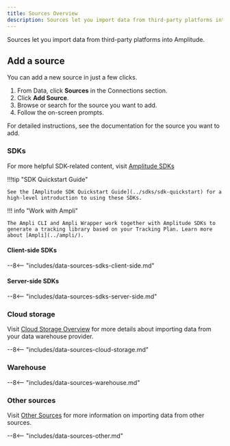 ```yaml
---
title: Sources Overview
description: Sources let you import data from third-party platforms into Amplitude.
---
```


Sources let you import data from third-party platforms into Amplitude.

## Add a source

You can add a new source in just a few clicks.

1. From Data, click **Sources** in the Connections section.
2. Click **Add Source**.
3. Browse or search for the source you want to add.
4. Follow the on-screen prompts.

For detailed instructions, see the documentation for the source you want to add.

### SDKs

For more helpful SDK-related content, visit [Amplitude SDKs](../sdks)

!!!tip "SDK Quickstart Guide"

    See the [Amplitude SDK Quickstart Guide](../sdks/sdk-quickstart) for a high-level introduction to using these SDKs.

!!! info "Work with Ampli"

    The Ampli CLI and Ampli Wrapper work together with Amplitude SDKs to generate a tracking library based on your Tracking Plan. Learn more about [Ampli](../ampli/).

<!-- This content is used in several places. Make changes to includes/data-sources-sdks.md -->

#### Client-side SDKs

--8<-- "includes/data-sources-sdks-client-side.md"

#### Server-side SDKs

--8<-- "includes/data-sources-sdks-server-side.md"

### Cloud storage

Visit [Cloud Storage Overview](source-cloud-storage-overview.md) for more details about importing data from your data warehouse provider.

<!-- This content is used in several places. Make changes to includes/data-sources-cloud-storage.md -->

--8<-- "includes/data-sources-cloud-storage.md"

### Warehouse

<!-- This content is used in several places. Make changes to includes/data-sources-warehouse.md -->

--8<-- "includes/data-sources-warehouse.md"

<!-- ### HTTT -->

<!-- ### Cloud apps -->

<!-- ### Third party -->

<!-- Shopify, GTM, Adobe, Segment, mParticle, Rudderstack -->

### Other sources

Visit [Other Sources](source-other-overview.md) for more information on importing data from other sources.
<!-- This content is used in several places. Make changes to includes/data-sources-other.md -->

--8<-- "includes/data-sources-other.md"